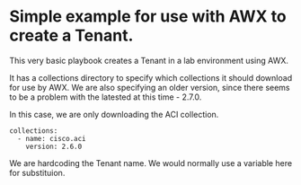 <h1> Simple example for use with AWX to create a Tenant. </h1>

This very basic playbook creates a Tenant in a lab environment using AWX. 

It has a collections directory to specify which collections it should download for use by AWX. We are also specifying an older version, since there seems to be a problem with the latested at this time - 2.7.0. 

In this case, we are only downloading the ACI collection.

```
collections:
  - name: cisco.aci
    version: 2.6.0
```

We are hardcoding the Tenant name. We would normally use a variable here for substituion.
